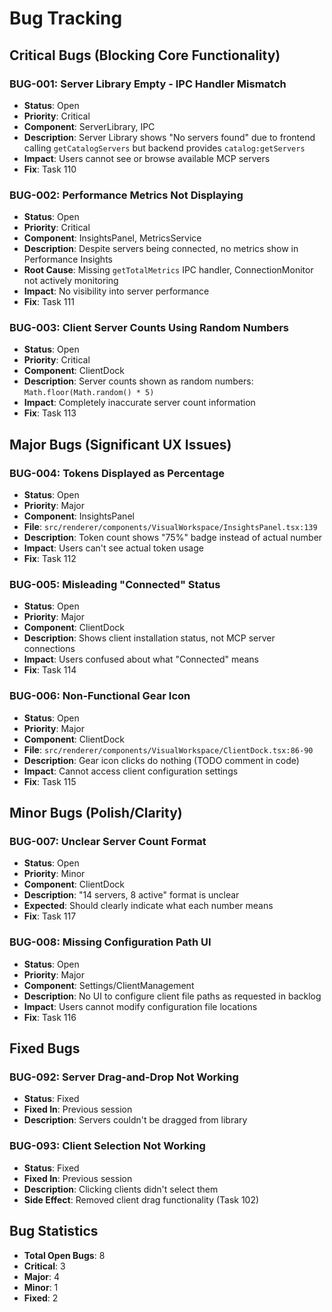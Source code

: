 # Bug Tracking

## Critical Bugs (Blocking Core Functionality)

### BUG-001: Server Library Empty - IPC Handler Mismatch
- **Status**: Open
- **Priority**: Critical
- **Component**: ServerLibrary, IPC
- **Description**: Server Library shows "No servers found" due to frontend calling `getCatalogServers` but backend provides `catalog:getServers`
- **Impact**: Users cannot see or browse available MCP servers
- **Fix**: Task 110

### BUG-002: Performance Metrics Not Displaying
- **Status**: Open
- **Priority**: Critical
- **Component**: InsightsPanel, MetricsService
- **Description**: Despite servers being connected, no metrics show in Performance Insights
- **Root Cause**: Missing `getTotalMetrics` IPC handler, ConnectionMonitor not actively monitoring
- **Impact**: No visibility into server performance
- **Fix**: Task 111

### BUG-003: Client Server Counts Using Random Numbers
- **Status**: Open
- **Priority**: Critical
- **Component**: ClientDock
- **Description**: Server counts shown as random numbers: `Math.floor(Math.random() * 5)`
- **Impact**: Completely inaccurate server count information
- **Fix**: Task 113

## Major Bugs (Significant UX Issues)

### BUG-004: Tokens Displayed as Percentage
- **Status**: Open
- **Priority**: Major
- **Component**: InsightsPanel
- **File**: `src/renderer/components/VisualWorkspace/InsightsPanel.tsx:139`
- **Description**: Token count shows "75%" badge instead of actual number
- **Impact**: Users can't see actual token usage
- **Fix**: Task 112

### BUG-005: Misleading "Connected" Status
- **Status**: Open
- **Priority**: Major
- **Component**: ClientDock
- **Description**: Shows client installation status, not MCP server connections
- **Impact**: Users confused about what "Connected" means
- **Fix**: Task 114

### BUG-006: Non-Functional Gear Icon
- **Status**: Open
- **Priority**: Major
- **Component**: ClientDock
- **File**: `src/renderer/components/VisualWorkspace/ClientDock.tsx:86-90`
- **Description**: Gear icon clicks do nothing (TODO comment in code)
- **Impact**: Cannot access client configuration settings
- **Fix**: Task 115

## Minor Bugs (Polish/Clarity)

### BUG-007: Unclear Server Count Format
- **Status**: Open
- **Priority**: Minor
- **Component**: ClientDock
- **Description**: "14 servers, 8 active" format is unclear
- **Expected**: Should clearly indicate what each number means
- **Fix**: Task 117

### BUG-008: Missing Configuration Path UI
- **Status**: Open
- **Priority**: Major
- **Component**: Settings/ClientManagement
- **Description**: No UI to configure client file paths as requested in backlog
- **Impact**: Users cannot modify configuration file locations
- **Fix**: Task 116

## Fixed Bugs

### BUG-092: Server Drag-and-Drop Not Working
- **Status**: Fixed
- **Fixed In**: Previous session
- **Description**: Servers couldn't be dragged from library

### BUG-093: Client Selection Not Working
- **Status**: Fixed
- **Fixed In**: Previous session
- **Description**: Clicking clients didn't select them
- **Side Effect**: Removed client drag functionality (Task 102)

## Bug Statistics

- **Total Open Bugs**: 8
- **Critical**: 3
- **Major**: 4
- **Minor**: 1
- **Fixed**: 2